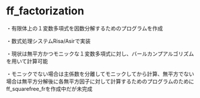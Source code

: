# ff_factorization
・有限体上の１変数多項式を因数分解するためのプログラムを作成　

・数式処理システムRisa/Asirで実装

・現状は無平方かつモニックな１変数多項式に対し、バールカンプアルゴリズムを用いて計算可能

・モニックでない場合は主係数を分離してモニックしてから計算、無平方でない場合は無平方分解後に各無平方因子に対して計算するためのプログラムのためにff_squarefree_frを作成中だが未完成

